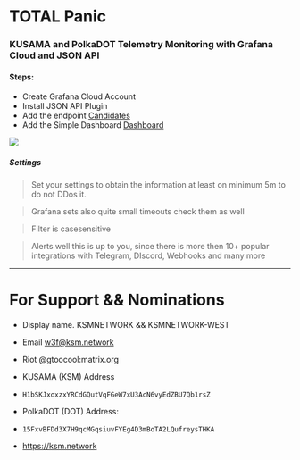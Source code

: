 # TOTAL Panic #

### KUSAMA and PolkaDOT Telemetry Monitoring with Grafana Cloud and JSON API ###

#### Steps: ####
* Create Grafana Cloud Account
* Install JSON API Plugin
* Add the endpoint [Candidates](https://kusama.w3f.community/candidates)
* Add the Simple Dashboard [Dashboard](https://grafana.com/grafana/dashboards/14921)

![](https://grafana.com/api/dashboards/14921/images/10946/image)

##### Settings #####
> Set your settings to obtain the information at least on minimum 5m to do not DDos it.

> Grafana sets also quite small timeouts check them as well 

> Filter is casesensitive 

> Alerts well this is up to you, since there is more then 10+ popular integrations with Telegram, DIscord, Webhooks and many more

---
# For Support && Nominations #
* Display name. KSMNETWORK && KSMNETWORK-WEST 
* Email w3f@ksm.network
* Riot @gtoocool:matrix.org

* KUSAMA (KSM) Address
* ```H1bSKJxoxzxYRCdGQutVqFGeW7xU3AcN6vyEdZBU7Qb1rsZ```

* PolkaDOT (DOT) Address:
* ```15FxvBFDd3X7H9qcMGqsiuvFYEg4D3mBoTA2LQufreysTHKA```

* https://ksm.network

